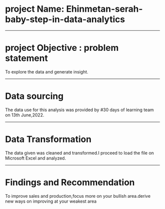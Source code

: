 # project Name: Ehinmetan-serah-baby-step-in-data-analytics

----
# project Objective : problem statement

To explore the data and generate insight.

-----
# Data sourcing

The data use for this analysis was provided by #30 days of learning team on 13th June,2022.

-----
# Data Transformation

The data given was cleaned and transformed.I proceed to load the file on Microsoft Excel and analyzed.

-----
# Findings and Recommendation

To improve sales and production,focus more on your bullish area.derive new ways on improving at your weakest area  

